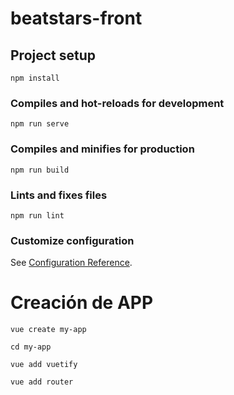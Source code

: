 # beatstars-front

## Project setup
```
npm install
```

### Compiles and hot-reloads for development
```
npm run serve
```

### Compiles and minifies for production
```
npm run build
```

### Lints and fixes files
```
npm run lint
```

### Customize configuration
See [Configuration Reference](https://cli.vuejs.org/config/).


# Creación de APP
 ```vue
vue create my-app
```
 ```vue
cd my-app
```
 ```vue
vue add vuetify
```
 ```vue
vue add router
```